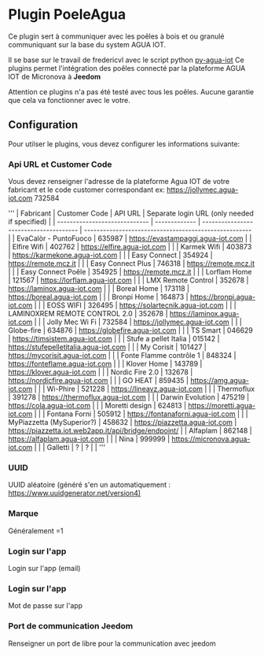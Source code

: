 # Plugin PoeleAgua

Ce plugin sert à communiquer avec les poêles à bois et ou granulé communiquant sur la base du system AGUA IOT.

Il se base sur le travail de fredericvl avec le script python [py-agua-iot][]
Ce plugins permet l'intégration des poêles connecté par la plateforme AGUA IOT de Micronova à **Jeedom**

Attention ce plugins n'a pas été testé avec tous les poêles. Aucune garantie que cela va fonctionner avec le votre.

## Configuration

Pour utilser le plugins, vous devez configurer les informations suivante:

### Api URL et Customer Code
Vous devez renseigner l'adresse de la plateforme Agua IOT de votre fabricant  et le code customer correspondant ex: https://jollymec.agua-iot.com 732584

'''
| Fabricant                     | Customer Code | API URL                                | Separate login URL (only needed if specified)         |
| ----------------------------- | ------------- | -------------------------------------- | ----------------------------------------------------- |
| EvaCalòr - PuntoFuoco         | 635987        | https://evastampaggi.agua-iot.com      |                                                       |
| Elfire Wifi                   | 402762        | https://elfire.agua-iot.com            |                                                       |
| Karmek Wifi                   | 403873        | https://karmekone.agua-iot.com         |                                                       |
| Easy Connect                  | 354924        | https://remote.mcz.it                  |                                                       |
| Easy Connect Plus             | 746318        | https://remote.mcz.it                  |                                                       |
| Easy Connect Poêle            | 354925        | https://remote.mcz.it                  |                                                       |
| Lorflam Home                  | 121567        | https://lorflam.agua-iot.com           |                                                       |
| LMX Remote Control            | 352678        | https://laminox.agua-iot.com           |                                                       |
| Boreal Home                   | 173118        | https://boreal.agua-iot.com            |                                                       |
| Bronpi Home                   | 164873        | https://bronpi.agua-iot.com            |                                                       |
| EOSS WIFI                     | 326495        | https://solartecnik.agua-iot.com       |                                                       |
| LAMINOXREM REMOTE CONTROL 2.0 | 352678        | https://laminox.agua-iot.com           |                                                       |
| Jolly Mec Wi Fi               | 732584        | https://jollymec.agua-iot.com          |                                                       |
| Globe-fire                    | 634876        | https://globefire.agua-iot.com         |                                                       |
| TS Smart                      | 046629        | https://timsistem.agua-iot.com         |                                                       |
| Stufe a pellet Italia         | 015142        | https://stufepelletitalia.agua-iot.com |                                                       |
| My Corisit                    | 101427        | https://mycorisit.agua-iot.com         |                                                       |
| Fonte Flamme contrôle 1       | 848324        | https://fonteflame.agua-iot.com        |                                                       |
| Klover Home                   | 143789        | https://klover.agua-iot.com            |                                                       |
| Nordic Fire 2.0               | 132678        | https://nordicfire.agua-iot.com        |                                                       |
| GO HEAT                       | 859435        | https://amg.agua-iot.com               |                                                       |
| Wi-Phire                      | 521228        | https://lineavz.agua-iot.com           |                                                       |
| Thermoflux                    | 391278        | https://thermoflux.agua-iot.com        |                                                       |
| Darwin Evolution              | 475219        | https://cola.agua-iot.com              |                                                       |
| Moretti design                | 624813        | https://moretti.agua-iot.com           |                                                       |
| Fontana Forni                 | 505912        | https://fontanaforni.agua-iot.com      |                                                       |
| MyPiazzetta (MySuperior?)     | 458632        | https://piazzetta.agua-iot.com         | https://piazzetta.iot.web2app.it/api/bridge/endpoint/ |
| Alfaplam                      | 862148        | https://alfaplam.agua-iot.com          |                                                       |
| Nina                          | 999999        | https://micronova.agua-iot.com         |                                                       |
| Galletti                      | ?             | ?                                      |                                                       |
'''
### UUID

UUID aléatoire (généré s'en un automatiquement : [https://www.uuidgenerator.net/version4)][]

### Marque

Généralement =1

### Login sur l'app
	
Login sur l'app (email)

### Login sur l'app
Mot de passe sur l'app

### Port de communication Jeedom
Renseigner un port de libre pour la communication avec jeedom 



[py-agua-iot]: https://github.com/fredericvl/py-agua-iot "Github"
[https://www.uuidgenerator.net/version4)]: https://www.uuidgenerator.net/version4 "Génération UUID"
